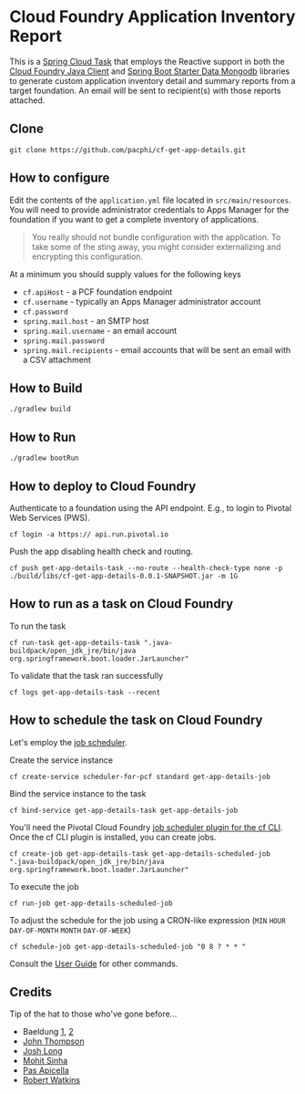 # Cloud Foundry Application Inventory Report

This is a [Spring Cloud Task](http://cloud.spring.io/spring-cloud-task/) that employs the Reactive support in both the [Cloud Foundry Java Client](https://github.com/cloudfoundry/cf-java-client) and [Spring Boot Starter Data Mongodb](https://docs.spring.io/spring-data/mongodb/docs/current/reference/html/#mongo.reactive) libraries to generate custom application inventory detail and summary reports from a target foundation.  An email will be sent to recipient(s) with those reports attached. 


## Clone

```
git clone https://github.com/pacphi/cf-get-app-details.git
```

## How to configure

Edit the contents of the `application.yml` file located in `src/main/resources`.  You will need to provide administrator credentials to Apps Manager for the foundation if you want to get a complete inventory of applications. 

> You really should not bundle configuration with the application. To take some of the sting away, you might consider externalizing and encrypting this configuration.

At a minimum you should supply values for the following keys

* `cf.apiHost` - a PCF foundation endpoint
* `cf.username` - typically an Apps Manager administrator account
* `cf.password`
* `spring.mail.host` - an SMTP host
* `spring.mail.username` - an email account
* `spring.mail.password`
* `spring.mail.recipients` - email accounts that will be sent an email with a CSV attachment

## How to Build

```
./gradlew build
```

## How to Run

```
./gradlew bootRun
```

## How to deploy to Cloud Foundry

Authenticate to a foundation using the API endpoint. E.g., to login to Pivotal Web Services (PWS).

```
cf login -a https:// api.run.pivotal.io
```

Push the app disabling health check and routing.

```
cf push get-app-details-task --no-route --health-check-type none -p ./build/libs/cf-get-app-details-0.0.1-SNAPSHOT.jar -m 1G
```


## How to run as a task on Cloud Foundry

To run the task

```
cf run-task get-app-details-task ".java-buildpack/open_jdk_jre/bin/java org.springframework.boot.loader.JarLauncher"
```

To validate that the task ran successfully

```
cf logs get-app-details-task --recent
```


## How to schedule the task on Cloud Foundry

Let's employ the [job scheduler](https://docs.pivotal.io/pcf-scheduler/1-1/using.html).

Create the service instance

```
cf create-service scheduler-for-pcf standard get-app-details-job
```

Bind the service instance to the task

```
cf bind-service get-app-details-task get-app-details-job
```

You'll need the Pivotal Cloud Foundry [job scheduler plugin for the cf CLI](https://network.pivotal.io/products/p-scheduler-for-pcf). Once the cf CLI plugin is installed, you can create jobs.

```
cf create-job get-app-details-task get-app-details-scheduled-job ".java-buildpack/open_jdk_jre/bin/java org.springframework.boot.loader.JarLauncher"
```

To execute the job

```
cf run-job get-app-details-scheduled-job
```

To adjust the schedule for the job using a CRON-like expression (`MIN` `HOUR` `DAY-OF-MONTH` `MONTH` `DAY-OF-WEEK`)

```
cf schedule-job get-app-details-scheduled-job "0 8 ? * * "
```

Consult the [User Guide](https://docs.pivotal.io/pcf-scheduler/1-1/using-jobs.html) for other commands.


## Credits

Tip of the hat to those who've gone before...

* Baeldung [1](http://www.baeldung.com/spring-email), [2](http://www.baeldung.com/spring-events)
* [John Thompson](https://springframework.guru/spring-data-mongodb-with-reactive-mongodb/)
* [Josh Long](https://github.com/joshlong/cf-task-demo)
* [Mohit Sinha](https://github.com/mohitsinha/spring-boot-webflux-reactive-mongo)
* [Pas Apicella](http://theblasfrompas.blogspot.com/2017/03/run-spring-cloud-task-from-pivotal.html)
* [Robert Watkins](https://gist.github.com/twasink/3073710)
